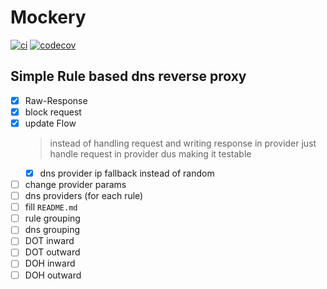 # Mockery

[![ci](https://github.com/FMotalleb/mockery/actions/workflows/ci.yml/badge.svg)](https://github.com/FMotalleb/mockery/actions/workflows/ci.yml)
[![codecov](https://codecov.io/gh/FMotalleb/mockery/branch/main/graph/badge.svg?token=MPZZYK0LUJ)](https://codecov.io/gh/FMotalleb/mockery)

## Simple Rule based dns reverse proxy

* [X] Raw-Response
* [X] block request
* [X] update Flow
    > instead of handling request and writing response in provider
    > just handle request in provider dus making it testable
    * [X] dns provider ip fallback instead of random
* [ ] change provider params
* [ ] dns providers (for each rule)
* [ ] fill `README.md`
* [ ] rule grouping
* [ ] dns grouping
* [ ] DOT inward
* [ ] DOT outward
* [ ] DOH inward
* [ ] DOH outward
